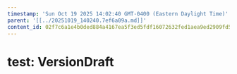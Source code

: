 ```yaml
---
timestamp: 'Sun Oct 19 2025 14:02:40 GMT-0400 (Eastern Daylight Time)'
parent: '[[../20251019_140240.7ef6a09a.md]]'
content_id: 02f7c6a1e4b0ded884a4167ea5f3ed5fdf16072632fed1aea9ed2909fd5fee52
---
```


# test: VersionDraft
